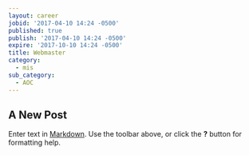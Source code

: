 ```yaml
---
layout: career
jobid: '2017-04-10 14:24 -0500'
published: true
publish: '2017-04-10 14:24 -0500'
expire: '2017-10-10 14:24 -0500'
title: Webmaster
category:
  - mis
sub_category:
  - AOC
---
```

## A New Post

Enter text in [Markdown](http://daringfireball.net/projects/markdown/). Use the toolbar above, or click the **?** button for formatting help.
